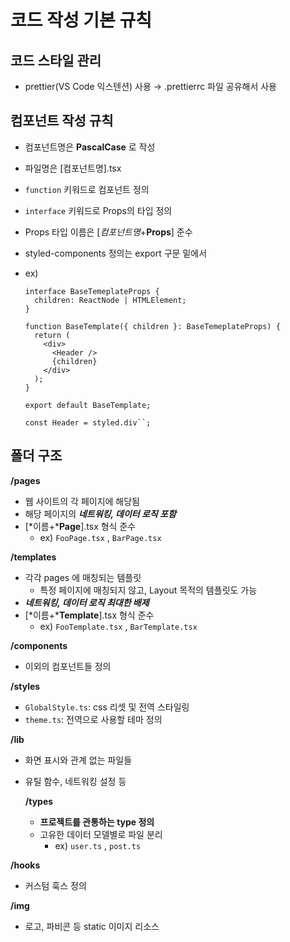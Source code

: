 # 코드 작성 기본 규칙

## 코드 스타일 관리

- prettier(VS Code 익스텐션) 사용 → .prettierrc 파일 공유해서 사용

## 컴포넌트 작성 규칙

- 컴포넌트명은 **PascalCase** 로 작성
- 파일명은 [컴포넌트명].tsx
- `function` 키워드로 컴포넌트 정의
- `interface` 키워드로 Props의 타입 정의
- Props 타입 이름은 [*컴포넌트명*+**Props**] 준수
- styled-components 정의는 export 구문 밑에서
- ex)

  ```tsx
  interface BaseTemeplateProps {
    children: ReactNode | HTMLElement;
  }

  function BaseTemplate({ children }: BaseTemeplateProps) {
    return (
      <div>
        <Header />
        {children}
      </div>
    );
  }

  export default BaseTemplate;

  const Header = styled.div``;
  ```

## 폴더 구조

**/pages**

- 웹 사이트의 각 페이지에 해당됨
- 해당 페이지의 **_네트워킹, 데이터 로직 포함_**
- [*이름+***Page**].tsx 형식 준수
  - ex) `FooPage.tsx` , `BarPage.tsx`

**/templates**

- 각각 pages 에 매칭되는 템플릿
  - 특정 페이지에 매칭되지 않고, Layout 목적의 템플릿도 가능
- **_네트워킹, 데이터 로직 최대한 배제_**
- [*이름+***Template**].tsx 형식 준수
  - ex) `FooTemplate.tsx` , `BarTemplate.tsx`

**/components**

- 이외의 컴포넌트들 정의

**/styles**

- `GlobalStyle.ts`: css 리셋 및 전역 스타일링
- `theme.ts`: 전역으로 사용할 테마 정의

**/lib**

- 화면 표시와 관계 없는 파일들
- 유틸 함수, 네트워킹 설정 등

  **/types**

  - **프로젝트를 관통하는 type 정의**
  - 고유한 데이터 모델별로 파일 분리
    - ex) `user.ts` , `post.ts`

**/hooks**

- 커스텀 훅스 정의

**/img**

- 로고, 파비콘 등 static 이미지 리소스
